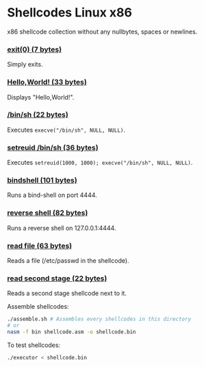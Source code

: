 # Shellcodes Linux x86

x86 shellcode collection without any nullbytes, spaces or newlines.

### **[exit(0) (7 bytes)](https://github.com/voydstack/shellcoding/tree/master/x86/exit)**

Simply exits.

### **[Hello,World! (33 bytes)](https://github.com/voydstack/shellcoding/tree/master/x86/hello)**

Displays "Hello,World!".

### **[/bin/sh (22 bytes)](https://github.com/voydstack/shellcoding/tree/master/x86/shell)**

Executes `execve("/bin/sh", NULL, NULL)`.

### **[setreuid /bin/sh (36 bytes)](https://github.com/voydstack/shellcoding/tree/master/x86/setreuid-shell)**

Executes `setreuid(1000, 1000); execve("/bin/sh", NULL, NULL)`.

### **[bindshell (101 bytes)](https://github.com/voydstack/shellcoding/tree/master/x86/bind-shell)**

Runs a bind-shell on port 4444.

### **[reverse shell (82 bytes)](https://github.com/voydstack/shellcoding/tree/master/x86/reverse-shell)**

Runs a reverse shell on 127.0.0.1:4444.

### **[read file (63 bytes)](https://github.com/voydstack/shellcoding/tree/master/x86/readfile)**

Reads a file (/etc/passwd in the shellcode).

### **[read second stage (22 bytes)](https://github.com/voydstack/shellcoding/tree/master/x86/read-stage)**

Reads a second stage shellcode next to it.


Assemble shellcodes:

```sh
./assemble.sh # Assembles every shellcodes in this directory
# or 
nasm -f bin shellcode.asm -o shellcode.bin
```

To test shellcodes:

```sh
./executor < shellcode.bin
```